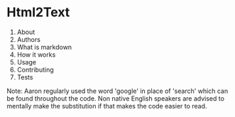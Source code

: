 Html2Text
=========

1. About
2. Authors
3. What is markdown
4. How it works
5. Usage
6. Contributing
7. Tests

Note: Aaron regularly used the word 'google' in place of 'search' which
can be found throughout the code. Non native English speakers are 
advised to mentally make the substitution if that makes the code easier
to read.
